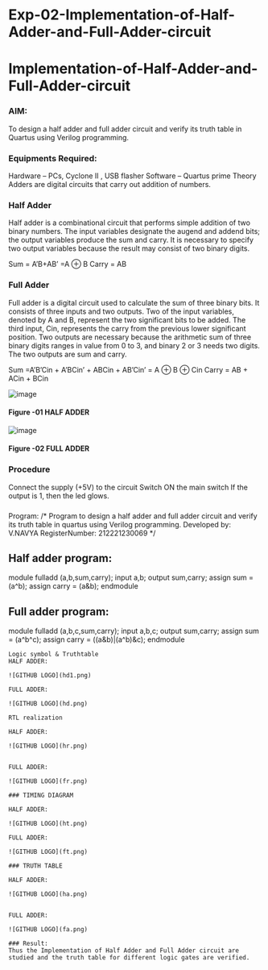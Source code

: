 # Exp-02-Implementation-of-Half-Adder-and-Full-Adder-circuit

# Implementation-of-Half-Adder-and-Full-Adder-circuit
### AIM:
To design a half adder and full adder circuit and verify its truth table in Quartus using Verilog programming.

### Equipments Required:
Hardware – PCs, Cyclone II , USB flasher
Software – Quartus prime
Theory
Adders are digital circuits that carry out addition of numbers.

### Half Adder
Half adder is a combinational circuit that performs simple addition of two binary numbers. The input variables designate the augend and addend bits; the output variables produce the sum and carry. It is necessary to specify two output variables because the result may consist of two binary digits.

Sum = A’B+AB’ =A ⊕ B Carry = AB

### Full Adder
Full adder is a digital circuit used to calculate the sum of three binary bits. It consists of three inputs and two outputs. Two of the input variables, denoted by A and B, represent the two significant bits to be added. The third input, Cin, represents the carry from the previous lower significant position. Two outputs are necessary because the arithmetic sum of three binary digits ranges in value from 0 to 3, and binary 2 or 3 needs two digits. The two outputs are sum and carry.

Sum =A’B’Cin + A’BCin’ + ABCin + AB’Cin’ = A ⊕ B ⊕ Cin Carry = AB + ACin + BCin

 ![image](https://user-images.githubusercontent.com/36288975/163552156-a13e5a56-c638-4110-97d9-8896907c8d25.png)

#### Figure -01 HALF ADDER 


![image](https://user-images.githubusercontent.com/36288975/163552057-b3547877-6d07-45b4-b7e0-bcfebfad9e1d.png)

#### Figure -02 FULL ADDER 

### Procedure

Connect the supply (+5V) to the circuit
Switch ON the main switch
If the output is 1, then the led glows.
### 
Program:
/*
Program to design a half adder and full adder circuit and verify its truth table in quartus using Verilog programming.
Developed by: V.NAVYA
RegisterNumber:  212221230069
*/

## Half adder program:

module fulladd (a,b,sum,carry);
input a,b;
output sum,carry;
assign sum = (a^b);
assign carry = (a&b);
endmodule

## Full adder program:

module fulladd (a,b,c,sum,carry);
input a,b,c;
output sum,carry;
assign sum = (a^b^c);
assign carry = ((a&b)|(a^b)&c);
endmodule
```
Logic symbol & Truthtable
HALF ADDER:

![GITHUB LOGO](hd1.png)

FULL ADDER:

![GITHUB LOGO](hd.png)

RTL realization

HALF ADDER:

![GITHUB LOGO](hr.png)


FULL ADDER:

![GITHUB LOGO](fr.png)

### TIMING DIAGRAM

HALF ADDER:

![GITHUB LOGO](ht.png)

FULL ADDER:

![GITHUB LOGO](ft.png)

### TRUTH TABLE 

HALF ADDER:

![GITHUB LOGO](ha.png)


FULL ADDER:

![GITHUB LOGO](fa.png)

### Result:
Thus the Implementation of Half Adder and Full Adder circuit are studied and the truth table for different logic gates are verified.
